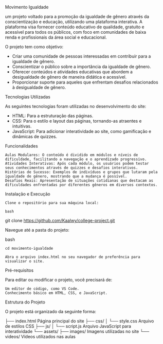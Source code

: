 Movimento Igualdade

um projeto voltado para a promoção da igualdade de gênero através da conscientização e educação, utilizando uma plataforma interativa. A plataforma visa fornecer conteúdo educativo de qualidade, gratuito e acessível para todos os públicos, com foco em comunidades de baixa renda e profissionais da área social e educacional.

O projeto tem como objetivo:

- Criar uma comunidade de pessoas interessadas em contribuir para a igualdade de gênero.
- Conscientizar o público sobre a importância da igualdade de gênero.
- Oferecer conteúdos e atividades educativas que abordem a desigualdade de gênero de maneira didática e acessível.
- Proporcionar suporte para aqueles que enfrentam desafios relacionados à desigualdade de gênero.

Tecnologias Utilizadas

As seguintes tecnologias foram utilizadas no desenvolvimento do site:

- HTML: Para a estruturação das páginas.
- CSS: Para o estilo e layout das páginas, tornando-as atraentes e intuitivas.
- JavaScript: Para adicionar interatividade ao site, como gamificação e dinâmicas de quizzes.

Funcionalidades

    Aulas Modulares: O conteúdo é dividido em módulos e níveis de dificuldade, facilitando a navegação e o aprendizado progressivo.
    Atividades Interativas: Após cada módulo, os usuários podem testar seus conhecimentos através de quizzes e desafios interativos.
    Histórias de Sucesso: Exemplos de indivíduos e grupos que lutaram pela igualdade de gênero, mostrando que a mudança é possível.
    Desafios Reais: Apresentação de situações cotidianas que destacam as dificuldades enfrentadas por diferentes gêneros em diversos contextos.

Instalação e Execução

    Clone o repositório para sua máquina local:

    bash

git clone https://github.com/Kaalwy/college-project.git

Navegue até a pasta do projeto:

bash

    cd movimento-igualdade

    Abra o arquivo index.html no seu navegador de preferência para visualizar o site.

Pré-requisitos

Para editar ou modificar o projeto, você precisará de:

    Um editor de código, como VS Code.
    Conhecimento básico em HTML, CSS, e JavaScript.

Estrutura do Projeto

O projeto está organizado da seguinte forma:

├── index.html          Página principal do site
├── css/
│   └── style.css       Arquivo de estilos CSS
├── js/
│   └── script.js       Arquivo JavaScript para interatividade
└── assets/
    ├── images/         Imagens utilizadas no site
    └── videos/         Vídeos utilizados nas aulas